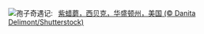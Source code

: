 ![](https://www.bing.com/th?id=OHR.AmethystLaccaria_ZH-CN0643667280_UHD.jpg&w=1000)孢子奇遇记:&nbsp;&ensp;[紫蜡蘑，西贝克，华盛顿州，美国 (© Danita Delimont/Shutterstock)](https://www.bing.com/th?id=OHR.AmethystLaccaria_ZH-CN0643667280_UHD.jpg)
<br><br/>
